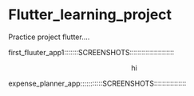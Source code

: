 # Flutter_learning_project
Practice project flutter....

first_fluuter_app1:::::::SCREENSHOTS::::::::::::::::::::::

<div align="center">
    hi
</div>


expense_planner_app:::::::::::SCREENSHOTS::::::::::::::::
